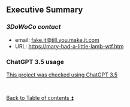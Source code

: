 ## Executive Summary  

### **_3DoWoCo contact_**

- email: fake.it@till.you.make.it.com  
- URL: https://mary-had-a-little-lamb-wtf.htm

### ChatGPT 3.5 usage  

[This project was checked using ChatGPT 3.5](..\CHATGPT_USE.md)

<p><br></p> 

[Back to Table of contents :arrow_double_up:](../README.md)